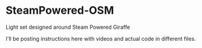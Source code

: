 # SteamPowered-OSM
Light set designed around Steam Powered Giraffe

I'll be posting instructions here with videos and actual code in different files.
